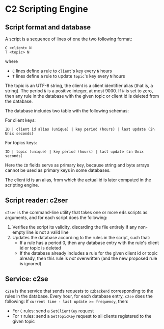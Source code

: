 # C2 Scripting Engine

## Script format and database

A script is a sequence of lines of one the two following format:

```
C <client> N
T <topic> N
```

where

* `C` lines define a rule to `client`'s key every `N` hours
* `T` lines define a rule to update `topic`'s key every `N` hours

The topic is an UTF-8 string, the client is a client identifier alias (that is, a string). 
The period `N` is a positive integer, at most 9000.
If `N` is set to zero, then any rule in the database with the given topic or client id is deleted from the database.


The database includes two table with the following schemas:

For client keys:
```
ID | client id alias (unique) | key period (hours) | last update (in Unix seconds)
```
For topics keys:
```
ID | topic (unique) | key period (hours) | last update (in Unix seconds)
```
Here the `ID` fields serve as primary key, because string and byte arrays cannot be used as primary keys in some databases.

The client id is an alias, from which the actual id is later computed in the scripting engine.


## Script reader: c2ser

`c2ser` is the command-line utility that takes one or more e4s scripts as arguments, and for each script does the following:

1. Verifies the script its validity, discarding the file entirely if any non-empty line is not a valid line
1. Updates the database according to the rules in the script, such that:
    - If a rule has a period 0, then any database entry with the rule's client id or topic is deleted
    - If the database already includes a rule for the given client id or topic already, then this rule is *not* overwritten (and the new proposed rule is ignored)


## Service: c2se

`c2se` is the service that sends requests to `c2backend` corresponding
to the rules in the database.
Every hour, for each database entry, `c2se` does the following:
If `current time - last update >= frequency`, then:

* For `C` rules: send a `SetClientKey` request
* For `T` rules: send a `SetTopicKey` request to all clients registered
  to the given topic




